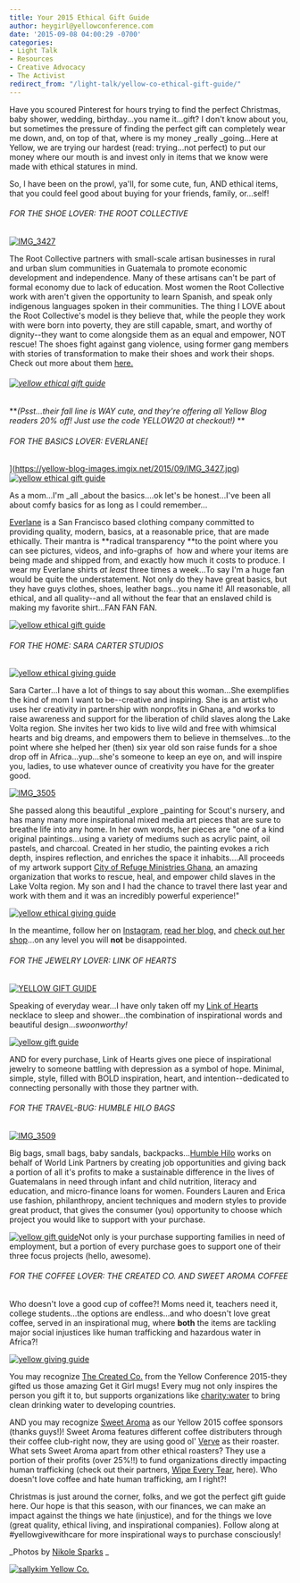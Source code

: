 ```yaml
---
title: Your 2015 Ethical Gift Guide
author: heygirl@yellowconference.com
date: '2015-09-08 04:00:29 -0700'
categories:
- Light Talk
- Resources
- Creative Advocacy
- The Activist
redirect_from: "/light-talk/yellow-co-ethical-gift-guide/"
---
```


Have you scoured Pinterest for hours trying to find the perfect Christmas, baby shower, wedding, birthday...you name it...gift? I don't know about you, but sometimes the pressure of finding the perfect gift can completely wear me down, and, on top of that, where is my money _really _going...Here at Yellow, we are trying our hardest (read: trying...not perfect) to put our money where our mouth is and invest only in items that we know were made with ethical statures in mind.

So, I have been on the prowl, ya'll, for some cute, fun, AND ethical items, that you could feel good about buying for your friends, family, or...self!

###### FOR THE SHOE LOVER: THE ROOT COLLECTIVE

[![IMG_3427](https://yellow-blog-images.imgix.net/2015/09/IMG_3427.jpg)](https://yellow-blog-images.imgix.net/2015/09/IMG_3427.jpg)

The Root Collective partners with small-scale artisan businesses in rural and urban slum communities in Guatemala to promote economic development and independence. Many of these artisans can't be part of formal economy due to lack of education. Most women the Root Collective work with aren't given the opportunity to learn Spanish, and speak only indigenous languages spoken in their communities. The thing I LOVE about the Root Collective's model is they believe that, while the people they work with were born into poverty, they are still capable, smart, and worthy of dignity--they want to come alongside them as an equal and empower, NOT rescue! The shoes fight against gang violence, using former gang members with stories of transformation to make their shoes and work their shops. Check out more about them [here.](http://www.therootcollective.com/)

###### [![yellow ethical gift guide](https://yellow-blog-images.imgix.net/2015/09/IMG_3420.jpg)](https://yellow-blog-images.imgix.net/2015/09/IMG_3420.jpg)

**_(Psst...their fall line is WAY cute, and they're offering all Yellow Blog readers 20% off! Just use the code YELLOW20 at checkout!)_ **

###### FOR THE BASICS LOVER: EVERLANE[  
](https://yellow-blog-images.imgix.net/2015/09/IMG_3427.jpg)[![yellow ethical gift guide](https://yellow-blog-images.imgix.net/2015/09/IMG_3430.jpg)](https://yellow-blog-images.imgix.net/2015/09/IMG_3430.jpg)

As a mom...I'm _all _about the basics....ok let's be honest...I've been all about comfy basics for as long as I could remember...

[Everlane](https://www.everlane.com/) is a San Francisco based clothing company committed to providing quality, modern, basics, at a reasonable price, that are made ethically. Their mantra is **radical transparency **to the point where you can see pictures, videos, and info-graphs of  how and where your items are being made and shipped from, and exactly how much it costs to produce. I wear my Everlane shirts _at least_ three times a week...To say I'm a huge fan would be quite the understatement. Not only do they have great basics, but they have guys clothes, shoes, leather bags...you name it! All reasonable, all ethical, and all quality--and all without the fear that an enslaved child is making my favorite shirt...FAN FAN FAN.

[![yellow ethical gift guide](https://yellow-blog-images.imgix.net/2015/09/IMG_3438.jpg)](https://yellow-blog-images.imgix.net/2015/09/IMG_3438.jpg)

###### FOR THE HOME: SARA CARTER STUDIOS

[![yellow ethical giving guide](https://yellow-blog-images.imgix.net/2015/09/IMG_3450.jpg)](https://yellow-blog-images.imgix.net/2015/09/IMG_3450.jpg)

Sara Carter...I have a lot of things to say about this woman...She exemplifies the kind of mom I want to be--creative and inspiring. She is an artist who uses her creativity in partnership with nonprofits in Ghana, and works to raise awareness and support for the liberation of child slaves along the Lake Volta region. She invites her two kids to live wild and free with whimsical hearts and big dreams, and empowers them to believe in themselves...to the point where she helped her (then) six year old son raise funds for a shoe drop off in Africa...yup...she's someone to keep an eye on, and will inspire you, ladies, to use whatever ounce of creativity you have for the greater good.

[![IMG_3505](https://yellow-blog-images.imgix.net/2015/09/IMG_35051.jpg)](https://yellow-blog-images.imgix.net/2015/09/IMG_35051.jpg)

She passed along this beautiful _explore _painting for Scout's nursery, and has many many more inspirational mixed media art pieces that are sure to breathe life into any home. In her own words, her pieces are "one of a kind original paintings...using a variety of mediums such as acrylic paint, oil pastels, and charcoal. Created in her studio, the painting evokes a rich depth, inspires reflection, and enriches the space it inhabits....All proceeds of my artwork support [City of Refuge Ministries Ghana](http://www.cityofrefugeoutreach.org/), an amazing organization that works to rescue, heal, and empower child slaves in the Lake Volta region. My son and I had the chance to travel there last year and work with them and it was an incredibly powerful experience!"

[![yellow ethical giving guide](https://yellow-blog-images.imgix.net/2015/09/IMG_3498.jpg)](https://yellow-blog-images.imgix.net/2015/09/IMG_3498.jpg)

In the meantime, follow her on [Instagram](https://instagram.com/heysarahcarter/), [read her blog,](http://www.sarahcarterstudio.com/) and [check out her shop](http://www.sarahcarterstudio.com/fine-art/)...on any level you will **not** be disappointed.

###### FOR THE JEWELRY LOVER: LINK OF HEARTS

[![YELLOW GIFT GUIDE](https://yellow-blog-images.imgix.net/2015/09/IMG_3478.jpg)](https://yellow-blog-images.imgix.net/2015/09/IMG_3478.jpg)

Speaking of everyday wear...I have only taken off my [Link of Hearts](http://www.linkofhearts.com/) necklace to sleep and shower...the combination of inspirational words and beautiful design..._swoonworthy!_

[![yellow gift guide](https://yellow-blog-images.imgix.net/2015/09/IMG_3455.jpg)](https://yellow-blog-images.imgix.net/2015/09/IMG_3455.jpg)

AND for every purchase, Link of Hearts gives one piece of inspirational jewelry to someone battling with depression as a symbol of hope. Minimal, simple, style, filled with BOLD inspiration, heart, and intention--dedicated to connecting personally with those they partner with.

###### FOR THE TRAVEL-BUG: HUMBLE HILO BAGS

[![IMG_3509](https://yellow-blog-images.imgix.net/2015/09/IMG_35091.jpg)](https://yellow-blog-images.imgix.net/2015/09/IMG_35091.jpg)

Big bags, small bags, baby sandals, backpacks...[Humble Hilo](http://humblehilo.com/pages/projects-we-support) works on behalf of World Link Partners by creating job opportunities and giving back a portion of all it's profits to make a sustainable difference in the lives of Guatemalans in need through infant and child nutrition, literacy and education, and micro-finance loans for women. Founders Lauren and Erica use fashion, philanthropy, ancient techniques and modern styles to provide great product, that gives the consumer (you) opportunity to choose which project you would like to support with your purchase.

[![yellow gift guide](https://yellow-blog-images.imgix.net/2015/09/IMG_3447.jpg)](https://yellow-blog-images.imgix.net/2015/09/IMG_3447.jpg)Not only is your purchase supporting families in need of employment, but a portion of every purchase goes to support one of their three focus projects (hello, awesome).

###### FOR THE COFFEE LOVER: THE CREATED CO. AND SWEET AROMA COFFEE

Who doesn't love a good cup of coffee?! Moms need it, teachers need it, college students...the options are endless...and who doesn't love great coffee, served in an inspirational mug, where **both** the items are tackling major social injustices like human trafficking and hazardous water in Africa?!

[![yellow giving guide](https://yellow-blog-images.imgix.net/2015/09/tuesday.jpg)](https://yellow-blog-images.imgix.net/2015/09/tuesday.jpg)

You may recognize [The Created Co.](http://thecreated.co/) from the Yellow Conference 2015-they gifted us those amazing Get it Girl mugs! Every mug not only inspires the person you gift it to, but supports organizations like [charity:water](http://www.charitywater.org/) to bring clean drinking water to developing countries.

AND you may recognize [Sweet Aroma](http://www.sweetaromacoffee.org/#subscribe) as our Yellow 2015 coffee sponsors (thanks guys!)! Sweet Aroma features different coffee distributers through their coffee club-right now, they are using good ol' [Verve](http://www.vervecoffeeroasters.com/) as their roaster. What sets Sweet Aroma apart from other ethical roasters? They use a portion of their profits (over 25%!!) to fund organizations directly impacting human trafficking (check out their partners, [Wipe Every Tear](http://www.wipeeverytear.org/), here). Who doesn't love coffee and hate human trafficking, am I right?!

Christmas is just around the corner, folks, and we got the perfect gift guide here. Our hope is that this season, with our finances, we can make an impact against the things we hate (injustice), and for the things we love (great quality, ethical living, and inspirational companies). Follow along at #yellowgivewithcare for more inspirational ways to purchase consciously!

_Photos by [Nikole Sparks](http://cargocollective.com/nikolesparks) _

[![sallykim Yellow Co.](https://yellow-blog-images.imgix.net/2015/07/sallykim.jpg)](http://lettersfromamister.tumblr.com/)
